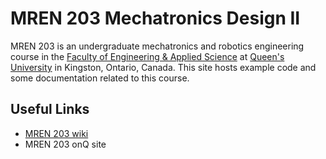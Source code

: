 # MREN 203 Mechatronics Design II

MREN 203 is an undergraduate mechatronics and robotics engineering course in the [Faculty of Engineering & Applied Science](https://engineering.queensu.ca/programs/undergraduate/mre/) at [Queen's University](https://www.queensu.ca) in Kingston, Ontario, Canada.  This site hosts example code and some documentation related to this course.

## Useful Links

* [MREN 203 wiki](https://github.com/qu-mren203/.github/wiki)
* MREN 203 onQ site
